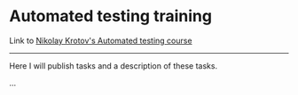 # Automated testing training
 Link to [Nikolay Krotov's Automated testing course](https://vk.com/qakrotov)

---

Here I will publish tasks and a description of these tasks.

...
